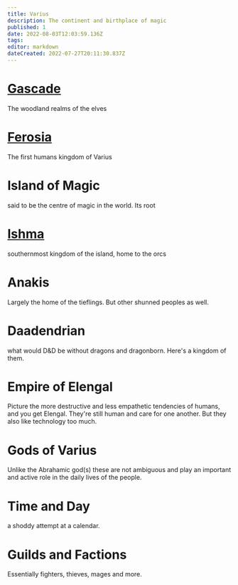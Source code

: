 ```yaml
---
title: Varius
description: The continent and birthplace of magic
published: 1
date: 2022-08-03T12:03:59.136Z
tags: 
editor: markdown
dateCreated: 2022-07-27T20:11:30.837Z
---
```


# [Gascade](/gascade)
The woodland realms of the elves
# [Ferosia](/ferosia)
The first humans kingdom of Varius
# Island of Magic
said to be the centre of magic in the world. Its root
# [Ishma](/ishma)
southernmost kingdom of the island, home to the orcs
# Anakis
Largely the home of the tieflings. But other shunned peoples as well.
# Daadendrian
what would D&D be without dragons and dragonborn.  Here's a kingdom of them.
# Empire of Elengal
Picture the more destructive and less empathetic tendencies of humans, and you get Elengal. They're still human and care for one another.  But they also like technology too much.
# Gods of Varius
Unlike the Abrahamic god(s) these are not ambiguous and play an important and active role in the daily lives of the people.
# Time and Day
a shoddy attempt at a calendar.

# Guilds and Factions
Essentially fighters, thieves, mages and more.